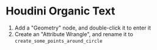 # Houdini Organic Text

1. Add a "Geometry" node, and double-click it to enter it
2. Create an "Attribute Wrangle", and rename it to `create_some_points_around_circle`